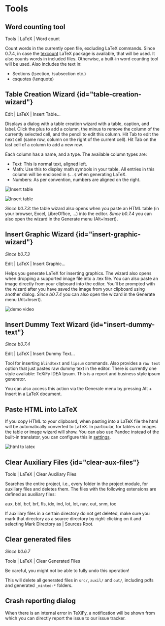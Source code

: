 # Tools

## Word counting tool

<ui-path>Tools | LaTeX | Word count</ui-path>

Count words in the currently open file, excluding LaTeX commands.
Since 0.7.4, in case the [texcount](https://app.uio.no/ifi/texcount/intro.html) LaTeX package is available, that will be used.
It also counts words in included files.
Otherwise, a built-in word counting tool will be used.
Also includes the text in:

* Sections (\section, \subsection etc.)
* csquotes (\enquote)

## Table Creation Wizard {id="table-creation-wizard"}

<ui-path>Edit | LaTeX | Insert Table...</ui-path>

Displays a dialog with a table creation wizard with a table, caption, and label. Click the plus to add a column, the
minus to remove the column of the currently selected cell, and the pencil to edit this column.
Hit <shortcut>Tab</shortcut> to edit the next cell (same row, column on the right of the current cell).
Hit <shortcut>Tab</shortcut> on the last cell of a column to add a new row.

Each column has a name, and a type.
The available column types are:

* Text: This is normal text, aligned left.
* Math: Use this to display math symbols in your table. All entries in this column will be enclosed in `$..$` when generating
  LaTeX.
* Numbers: As per convention, numbers are aligned on the right.

![Insert table](insert-table-wizard.png)

![Insert table](insert-table-wizard.gif)

_Since b0.7.3:_ the table wizard also opens when you paste an HTML table (in your browser, Excel, LibreOffice, ...) into the editor. _Since b0.7.4_ you can also open the wizard in the Generate menu (<shortcut>Alt+Insert</shortcut>).

## Insert Graphic Wizard {id="insert-graphic-wizard"}

_Since b0.7.3_

<ui-path>Edit | LaTeX | Insert Graphic...</ui-path>

Helps you generate LaTeX for inserting graphics. The wizard also opens when dropping a supported image file into a .tex file. You can also paste an image directly from your clipboard into the editor. You’ll be prompted with the wizard after you have saved the image from your clipboard using another dialog. _Since b0.7.4_ you can also open the wizard in the Generate menu (<shortcut>Alt+Insert</shortcut>).

![demo video](insert-graphic-wizard.gif)

## Insert Dummy Text Wizard {id="insert-dummy-text"}

_Since b0.7.4_

<ui-path>Edit | LaTeX | Insert Dummy Text...</ui-path>

Tool for inserting `blindtext` and `lipsum` commands. Also provides a `raw text` option that just pastes raw dummy text in the editor. There is currently one style available: TeXiFy IDEA Ipsum. This is a report and business style ipsum generator.

You can also access this action via the Generate menu by pressing <shortcut>Alt + Insert</shortcut> in a LaTeX document.

## Paste HTML into LaTeX

If you copy HTML to your clipboard, when pasting into a LaTeX file the html will be automatically converted to LaTeX.
In particular, for tables or images the table or image wizard will show.
You can also use Pandoc instead of the built-in translator, you can configure this in [settings](TeXiFy-settings.md).

![html to latex](html-paste.gif)

## Clear Auxiliary Files {id="clear-aux-files"}

<ui-path>Tools | LaTeX | Clear Auxiliary Files</ui-path>

Searches the entire project, i.e., every folder in the project module, for auxiliary files and deletes them. The files with the following extensions are defined as auxiliary files:

aux, bbl, bcf, brf, fls, idx, ind, lot, lot, nav, out, snm, toc

If auxiliary files in a certain directory do not get deleted, make sure you mark that directory as a source directory by right-clicking on it and selecting <ui-path>Mark Directory as | Sources Root</ui-path>.

## Clear generated files

_Since b0.6.7_

<ui-path>Tools | LaTeX | Clear Generated Files</ui-path>

Be careful, you might not be able to fully undo this operation!

This will delete all generated files in `src/`, `auxil/` and `out/`, including pdfs and generated `_minted-*` folders.

## Crash reporting dialog

When there is an internal error in TeXiFy, a notification will be shown from which you can directly report the issue to our issue tracker.


